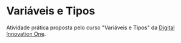 # Variáveis e Tipos

Atividade prática proposta pelo curso "Variáveis e Tipos" da [Digital Innovation One](https://digitalinnovation.one/).
